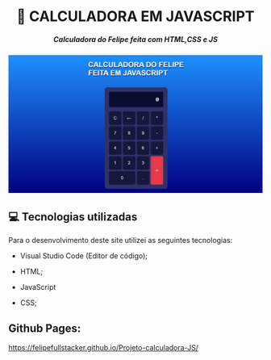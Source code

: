 <h1 align="center">
     📰
CALCULADORA EM JAVASCRIPT

</h1>

<h5 align="center">
  Calculadora do Felipe feita com HTML,CSS e JS
 </h5>


 ![Imagem do projeto finalizado](img/Screenshot_4.png)
 


## 💻 Tecnologias utilizadas

Para o desenvolvimento deste site utilizei as seguintes tecnologias:

 * Visual Studio Code (Editor de código);

* HTML;

* JavaScript

* CSS;


## Github Pages:

https://felipefullstacker.github.io/Projeto-calculadora-JS/
